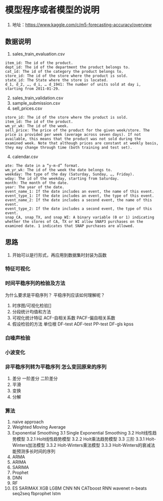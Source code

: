 # 模型程序或者模型的说明
1. 地址：https://www.kaggle.com/c/m5-forecasting-accuracy/overview

## 数据说明
1. sales_train_evaluation.csv  
```
item_id: The id of the product.
dept_id: The id of the department the product belongs to.
cat_id: The id of the category the product belongs to.
store_id: The id of the store where the product is sold.
state_id: The State where the store is located.
d_1, d_2, …, d_i, … d_1941: The number of units sold at day i, starting from 2011-01-29. 
```
2. sales_train_validation.csv
2. sample_submission.csv
3. sell_prices.csv
```
store_id: The id of the store where the product is sold.
item_id: The id of the product.
wm_yr_wk: The id of the week.
sell_price: The price of the product for the given week/store. The price is provided per week (average across seven days). If not available, this means that the product was not sold during the examined week. Note that although prices are constant at weekly basis, they may change through time (both training and test set). 
```
4. calendar.csv
```
ate: The date in a “y-m-d” format.
wm_yr_wk: The id of the week the date belongs to.
weekday: The type of the day (Saturday, Sunday, …, Friday).
wday: The id of the weekday, starting from Saturday.
month: The month of the date.
year: The year of the date.
event_name_1: If the date includes an event, the name of this event.
event_type_1: If the date includes an event, the type of this event.
event_name_2: If the date includes a second event, the name of this event.
event_type_2: If the date includes a second event, the type of this event.
snap_CA, snap_TX, and snap_WI: A binary variable (0 or 1) indicating whether the stores of CA, TX or WI allow SNAP3 purchases on the examined date. 1 indicates that SNAP purchases are allowed. 
```


## 思路
1. 开始可以是行形式，再应用到数据集时封装为函数

### 特征可视化


### 时间平稳序列的检验及方法
为什么要求是平稳序列？
平稳序列应该如何理解呢？
1. 时序图/可视化检验[]
2. 分段统计均值和方法
3. 可视化统计特征 ACF-自相关系数 PACF-偏自相关系数
4. 假设检验的方法 单位根 DF-test ADF-test PP-test DF-gls kpss

### 白噪声检验

### 小波变化


### 非平稳序列转为平稳序列  怎么变回原来的序列
1. 差分 一阶差分 二阶差分
2. 平滑
3. 变换
4. 分解

### 算法
1. naive approach
2. Weighted Moving Average
3. Exponential Smoothing
3.1 Single Exponential Smoothing
3.2 Holt线性趋势模型
3.2.1 Holt线性趋势模型
3.2.2 Holt乘法趋势模型
3.3 三阶
3.3.1 Holt-Winters加法模型
3.3.2 Holt-Winters乘法模型
3.3.3 Holt-Winters的衰减法 能预测多长时间的序列
5. ARMA
6. ARIMA
7. SARIMA
8. Prophet
9. DNN 
10. RF 
11. ES 
SARIMAX 
XGB 
LGBM 
CNN 
NN 
CATboost 
RNN 
wavenet 
n-beats 
seq2seq 
fbprophet 
lstm


